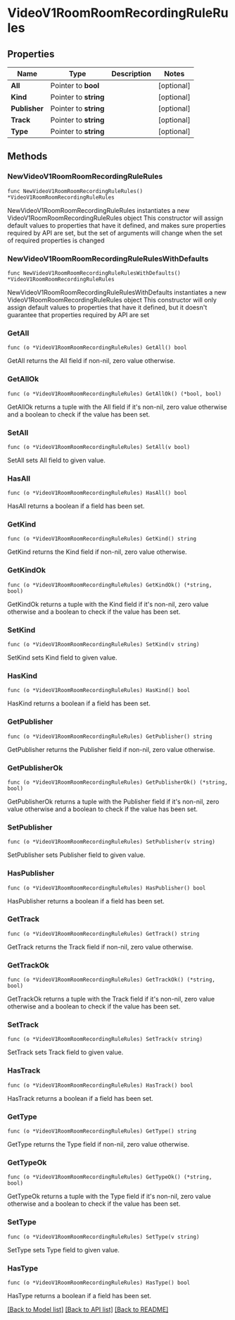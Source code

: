 # VideoV1RoomRoomRecordingRuleRules

## Properties

Name | Type | Description | Notes
------------ | ------------- | ------------- | -------------
**All** | Pointer to **bool** |  | [optional] 
**Kind** | Pointer to **string** |  | [optional] 
**Publisher** | Pointer to **string** |  | [optional] 
**Track** | Pointer to **string** |  | [optional] 
**Type** | Pointer to **string** |  | [optional] 

## Methods

### NewVideoV1RoomRoomRecordingRuleRules

`func NewVideoV1RoomRoomRecordingRuleRules() *VideoV1RoomRoomRecordingRuleRules`

NewVideoV1RoomRoomRecordingRuleRules instantiates a new VideoV1RoomRoomRecordingRuleRules object
This constructor will assign default values to properties that have it defined,
and makes sure properties required by API are set, but the set of arguments
will change when the set of required properties is changed

### NewVideoV1RoomRoomRecordingRuleRulesWithDefaults

`func NewVideoV1RoomRoomRecordingRuleRulesWithDefaults() *VideoV1RoomRoomRecordingRuleRules`

NewVideoV1RoomRoomRecordingRuleRulesWithDefaults instantiates a new VideoV1RoomRoomRecordingRuleRules object
This constructor will only assign default values to properties that have it defined,
but it doesn't guarantee that properties required by API are set

### GetAll

`func (o *VideoV1RoomRoomRecordingRuleRules) GetAll() bool`

GetAll returns the All field if non-nil, zero value otherwise.

### GetAllOk

`func (o *VideoV1RoomRoomRecordingRuleRules) GetAllOk() (*bool, bool)`

GetAllOk returns a tuple with the All field if it's non-nil, zero value otherwise
and a boolean to check if the value has been set.

### SetAll

`func (o *VideoV1RoomRoomRecordingRuleRules) SetAll(v bool)`

SetAll sets All field to given value.

### HasAll

`func (o *VideoV1RoomRoomRecordingRuleRules) HasAll() bool`

HasAll returns a boolean if a field has been set.

### GetKind

`func (o *VideoV1RoomRoomRecordingRuleRules) GetKind() string`

GetKind returns the Kind field if non-nil, zero value otherwise.

### GetKindOk

`func (o *VideoV1RoomRoomRecordingRuleRules) GetKindOk() (*string, bool)`

GetKindOk returns a tuple with the Kind field if it's non-nil, zero value otherwise
and a boolean to check if the value has been set.

### SetKind

`func (o *VideoV1RoomRoomRecordingRuleRules) SetKind(v string)`

SetKind sets Kind field to given value.

### HasKind

`func (o *VideoV1RoomRoomRecordingRuleRules) HasKind() bool`

HasKind returns a boolean if a field has been set.

### GetPublisher

`func (o *VideoV1RoomRoomRecordingRuleRules) GetPublisher() string`

GetPublisher returns the Publisher field if non-nil, zero value otherwise.

### GetPublisherOk

`func (o *VideoV1RoomRoomRecordingRuleRules) GetPublisherOk() (*string, bool)`

GetPublisherOk returns a tuple with the Publisher field if it's non-nil, zero value otherwise
and a boolean to check if the value has been set.

### SetPublisher

`func (o *VideoV1RoomRoomRecordingRuleRules) SetPublisher(v string)`

SetPublisher sets Publisher field to given value.

### HasPublisher

`func (o *VideoV1RoomRoomRecordingRuleRules) HasPublisher() bool`

HasPublisher returns a boolean if a field has been set.

### GetTrack

`func (o *VideoV1RoomRoomRecordingRuleRules) GetTrack() string`

GetTrack returns the Track field if non-nil, zero value otherwise.

### GetTrackOk

`func (o *VideoV1RoomRoomRecordingRuleRules) GetTrackOk() (*string, bool)`

GetTrackOk returns a tuple with the Track field if it's non-nil, zero value otherwise
and a boolean to check if the value has been set.

### SetTrack

`func (o *VideoV1RoomRoomRecordingRuleRules) SetTrack(v string)`

SetTrack sets Track field to given value.

### HasTrack

`func (o *VideoV1RoomRoomRecordingRuleRules) HasTrack() bool`

HasTrack returns a boolean if a field has been set.

### GetType

`func (o *VideoV1RoomRoomRecordingRuleRules) GetType() string`

GetType returns the Type field if non-nil, zero value otherwise.

### GetTypeOk

`func (o *VideoV1RoomRoomRecordingRuleRules) GetTypeOk() (*string, bool)`

GetTypeOk returns a tuple with the Type field if it's non-nil, zero value otherwise
and a boolean to check if the value has been set.

### SetType

`func (o *VideoV1RoomRoomRecordingRuleRules) SetType(v string)`

SetType sets Type field to given value.

### HasType

`func (o *VideoV1RoomRoomRecordingRuleRules) HasType() bool`

HasType returns a boolean if a field has been set.


[[Back to Model list]](../README.md#documentation-for-models) [[Back to API list]](../README.md#documentation-for-api-endpoints) [[Back to README]](../README.md)


